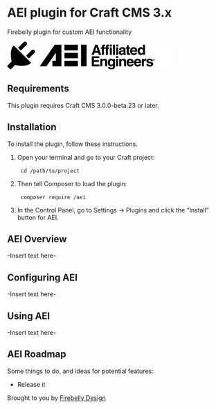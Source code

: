 # AEI plugin for Craft CMS 3.x

Firebelly plugin for custom AEI functionality

![Screenshot](resources/img/plugin-logo.png)

## Requirements

This plugin requires Craft CMS 3.0.0-beta.23 or later.

## Installation

To install the plugin, follow these instructions.

1. Open your terminal and go to your Craft project:

        cd /path/to/project

2. Then tell Composer to load the plugin:

        composer require /aei

3. In the Control Panel, go to Settings → Plugins and click the “Install” button for AEI.

## AEI Overview

-Insert text here-

## Configuring AEI

-Insert text here-

## Using AEI

-Insert text here-

## AEI Roadmap

Some things to do, and ideas for potential features:

* Release it

Brought to you by [Firebelly Design](https://www.firebellydesign.com/)
